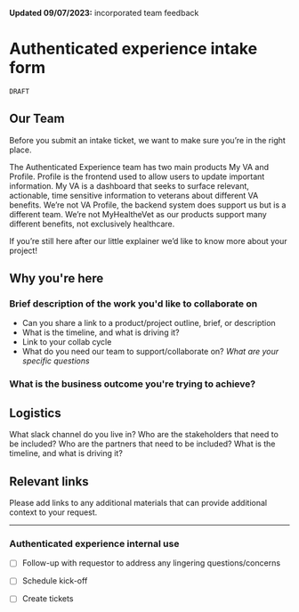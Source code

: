 **Updated 09/07/2023:** incorporated team feedback

# Authenticated experience intake form

`DRAFT`

## Our Team 

Before you submit an intake ticket, we want to make sure you’re in the right place. 

The Authenticated Experience team has two main products My VA and Profile. Profile is the frontend used to allow users to update important information. My VA is a dashboard that seeks to surface relevant, actionable, time sensitive information to veterans about different VA benefits. We’re not VA Profile, the backend system does support us but is a different team. We’re not MyHealtheVet as our products support many different benefits, not exclusively healthcare. 

If you’re still here after our little explainer we’d like to know more about your project! 


## Why you're here

### Brief description of the work you'd like to collaborate on

- Can you share a link to a product/project outline, brief, or description
- What is the timeline, and what is driving it?
- Link to your collab cycle
- What do you need our team to support/collaborate on? _What are your specific questions_

### What is the business outcome you're trying to achieve?


## Logistics

What slack channel do you live in? 
Who are the stakeholders that need to be included?
Who are the partners that need to be included?
What is the timeline, and what is driving it?


## Relevant links

Please add links to any additional materials that can provide additional context to your request.


---

### Authenticated experience internal use

- [ ] Follow-up with requestor to address any lingering questions/concerns
- [ ] Schedule kick-off
- [ ] Create tickets




